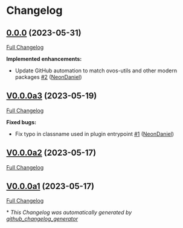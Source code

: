 # Changelog

## [0.0.0](https://github.com/OpenVoiceOS/ovos-microphone-plugin-alsa/tree/0.0.0) (2023-05-31)

[Full Changelog](https://github.com/OpenVoiceOS/ovos-microphone-plugin-alsa/compare/V0.0.0a3...0.0.0)

**Implemented enhancements:**

- Update GitHub automation to match ovos-utils and other modern packages [\#2](https://github.com/OpenVoiceOS/ovos-microphone-plugin-alsa/pull/2) ([NeonDaniel](https://github.com/NeonDaniel))

## [V0.0.0a3](https://github.com/OpenVoiceOS/ovos-microphone-plugin-alsa/tree/V0.0.0a3) (2023-05-19)

[Full Changelog](https://github.com/OpenVoiceOS/ovos-microphone-plugin-alsa/compare/V0.0.0a2...V0.0.0a3)

**Fixed bugs:**

- Fix typo in classname used in plugin entrypoint [\#1](https://github.com/OpenVoiceOS/ovos-microphone-plugin-alsa/pull/1) ([NeonDaniel](https://github.com/NeonDaniel))

## [V0.0.0a2](https://github.com/OpenVoiceOS/ovos-microphone-plugin-alsa/tree/V0.0.0a2) (2023-05-17)

[Full Changelog](https://github.com/OpenVoiceOS/ovos-microphone-plugin-alsa/compare/V0.0.0a1...V0.0.0a2)

## [V0.0.0a1](https://github.com/OpenVoiceOS/ovos-microphone-plugin-alsa/tree/V0.0.0a1) (2023-05-17)

[Full Changelog](https://github.com/OpenVoiceOS/ovos-microphone-plugin-alsa/compare/a090ff94802cef894f778b54f5301a5277f79084...V0.0.0a1)



\* *This Changelog was automatically generated by [github_changelog_generator](https://github.com/github-changelog-generator/github-changelog-generator)*
